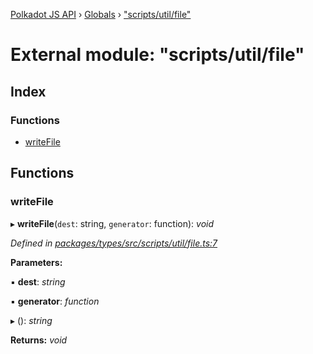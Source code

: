 [Polkadot JS API](../README.md) › [Globals](../globals.md) › ["scripts/util/file"](_scripts_util_file_.md)

# External module: "scripts/util/file"

## Index

### Functions

* [writeFile](_scripts_util_file_.md#writefile)

## Functions

###  writeFile

▸ **writeFile**(`dest`: string, `generator`: function): *void*

*Defined in [packages/types/src/scripts/util/file.ts:7](https://github.com/polkadot-js/api/blob/07ed405610/packages/types/src/scripts/util/file.ts#L7)*

**Parameters:**

▪ **dest**: *string*

▪ **generator**: *function*

▸ (): *string*

**Returns:** *void*

